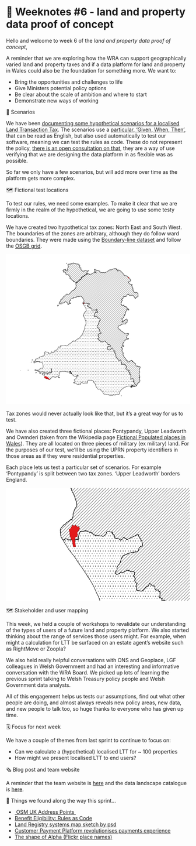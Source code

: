 # 📝 Weeknotes #6 - land and property data proof of concept

Hello and welcome to week 6 of the _land and property data proof of concept_,

A reminder that we are exploring how the WRA can support geographically varied land and property taxes and if a data platform for land and property in Wales could also be the foundation for something more. We want to:

* Bring the opportunities and challenges to life
* Give Ministers potential policy options
* Be clear about the scale of ambition and where to start
* Demonstrate new ways of working

 📒 Scenarios

We have been [documenting some hypothetical scenarios for a localised Land Transaction Tax](https://github.com/welsh-revenue-authority/LTT_scenarios/tree/main). The scenarios use a [particular, ‘Given, When, Then’,](https://cucumber.io/docs/gherkin/reference/) that can be read as English, but also used automatically to test our software, meaning we can test the rules as code. These do not represent the policy, [there is an open consultation on that](https://gov.wales/second-homes-local-variation-to-land-transaction-tax-rates), they are a way of use verifying that we are designing the data platform in as flexible was as possible.

So far we only have a few scenarios, but will add more over time as the platform gets more complex.

🗺 Fictional test locations

To test our rules, we need some examples. To make it clear that we are firmly in the realm of the hypothetical, we are going to use some testy locations.

We have created two hypothetical tax zones: North East and South West. The boundaries of the zones are arbitrary, although they do follow ward boundaries.   They were made using the [Boundary-line dataset](https://www.ordnancesurvey.co.uk/business-government/products/boundaryline) and follow the [OSGB grid](https://en.wikipedia.org/wiki/Ordnance_Survey_National_Grid).

![Map of wales split into two tax zones](images/taxzones.png)

Tax zones would never actually look like that, but it’s a great way for us to test.

We have also created three fictional places: Pontypandy, Upper Leadworth and Cwmderi (taken from the Wikipedia page [Fictional Populated places in Wales](https://en.wikipedia.org/wiki/Category:Fictional_populated_places_in_Wales)). They are all located on three pieces of military (ex military) land. For the purposes of our test, we’ll be using the UPRN property identifiers in those areas as if they were residential properties.

Each place lets us test a particular set of scenarios. For example ‘Pontypandy’ is   split between two tax zones. ‘Upper Leadworth’ borders England.

![Map of part of west Wales with a small area highlighted in red, bisected by a tax zone border ](images/pontypandy.png)

🗺 Stakeholder and user mapping

This week, we held a couple of workshops to revalidate our understanding of the types of users of a future land and property platform. We also started thinking about the range of services those users might. For example, when might a calculation for LTT be surfaced on an estate agent’s website such as RightMove or Zoopla?

We also held really helpful conversations with ONS and Geoplace, LGF colleagues in Welsh Government and had an interesting and informative conversation with the WRA Board. We picked up lots of learning the previous sprint talking to Welsh Treasury policy people and Welsh Government data analysts.

All of this engagement helps us tests our assumptions, find out what other people are doing, and almost always reveals new policy areas, new data, and new people to talk too, so huge thanks to everyone who has given up time.

🗓 Focus for next week

We have a couple of themes from last sprint to continue to focus on:

* Can we calculate a (hypothetical) localised LTT for ~ 100 properties
* How might we present localised LTT to end users?

🗞 Blog post and team website

A reminder that the team website is [here](https://welsh-revenue-authority.github.io/property-data-poc/cy/) and the data landscape catalogue is [here](https://welsh-revenue-authority.github.io/data-landscape/).

📑 Things we found along the way this sprint…

* [ OSM UK Address Points ](https://github.com/russss/osm-uk-addresses)
* [Benefit Eligibility: Rules as Code](https://beeckcenter.georgetown.edu/wp-content/uploads/2022/02/Benefit-Eligibility-Rules.pdf)
* [Land Registry systems map sketch by psd](https://www.flickr.com/photos/psd/14303042970)
* [Customer Payment Platform revolutionises payments experience](https://www.digital.nsw.gov.au/article/customer-payment-platform-revolutionises-payments-experience)
* [The shape of Alpha (Flickr place names)](https://code.flickr.net/2008/10/30/the-shape-of-alpha/)
